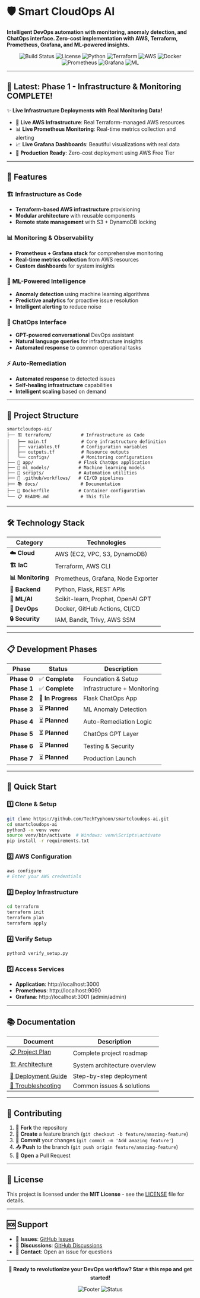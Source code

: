 # 🛡️ Smart CloudOps AI

**Intelligent DevOps automation with monitoring, anomaly detection, and ChatOps interface. Zero-cost implementation with AWS, Terraform, Prometheus, Grafana, and ML-powered insights.**

<div align="center">

![Build Status](https://img.shields.io/badge/build-passing-brightgreen)
![License](https://img.shields.io/badge/license-MIT-blue)
![Python](https://img.shields.io/badge/python-3.10+-blue)
![Terraform](https://img.shields.io/badge/terraform-1.0+-purple)
![AWS](https://img.shields.io/badge/AWS-Ready-orange)
![Docker](https://img.shields.io/badge/docker-ready-blue)
![Prometheus](https://img.shields.io/badge/monitoring-prometheus-red)
![Grafana](https://img.shields.io/badge/visualization-grafana-orange)
![ML](https://img.shields.io/badge/ML-scikit--learn-yellow)

</div>

---

## 🎯 **Latest: Phase 1 - Infrastructure & Monitoring COMPLETE!**

✨ **Live Infrastructure Deployments with Real Monitoring Data!**

- 🚀 **Live AWS Infrastructure**: Real Terraform-managed AWS resources
- 📊 **Live Prometheus Monitoring**: Real-time metrics collection and alerting
- 📈 **Live Grafana Dashboards**: Beautiful visualizations with real data
- 🔧 **Production Ready**: Zero-cost deployment using AWS Free Tier

---

## 🚀 **Features**

### 🏗️ **Infrastructure as Code**
- **Terraform-based AWS infrastructure** provisioning
- **Modular architecture** with reusable components
- **Remote state management** with S3 + DynamoDB locking

### 📊 **Monitoring & Observability**
- **Prometheus + Grafana stack** for comprehensive monitoring
- **Real-time metrics collection** from AWS resources
- **Custom dashboards** for system insights

### 🤖 **ML-Powered Intelligence**
- **Anomaly detection** using machine learning algorithms
- **Predictive analytics** for proactive issue resolution
- **Intelligent alerting** to reduce noise

### 💬 **ChatOps Interface**
- **GPT-powered conversational** DevOps assistant
- **Natural language queries** for infrastructure insights
- **Automated response** to common operational tasks

### ⚡ **Auto-Remediation**
- **Automated response** to detected issues
- **Self-healing infrastructure** capabilities
- **Intelligent scaling** based on demand

---

## 📁 **Project Structure**

```
smartcloudops-ai/
├── 🏗️ terraform/           # Infrastructure as Code
│   ├── main.tf             # Core infrastructure definition
│   ├── variables.tf        # Configuration variables
│   ├── outputs.tf          # Resource outputs
│   └── configs/            # Monitoring configurations
├── 🐍 app/                 # Flask ChatOps application
├── 🤖 ml_models/           # Machine learning models
├── 📜 scripts/             # Automation utilities
├── 🔄 .github/workflows/   # CI/CD pipelines
├── 📚 docs/                # Documentation
├── 🐳 Dockerfile           # Container configuration
└── 📋 README.md            # This file
```

---

## 🛠️ **Technology Stack**

| Category | Technologies |
|----------|-------------|
| **☁️ Cloud** | AWS (EC2, VPC, S3, DynamoDB) |
| **🏗️ IaC** | Terraform, AWS CLI |
| **📊 Monitoring** | Prometheus, Grafana, Node Exporter |
| **🐍 Backend** | Python, Flask, REST APIs |
| **🤖 ML/AI** | Scikit-learn, Prophet, OpenAI GPT |
| **🐳 DevOps** | Docker, GitHub Actions, CI/CD |
| **🔒 Security** | IAM, Bandit, Trivy, AWS SSM |

---

## 📋 **Development Phases**

| Phase | Status | Description |
|-------|--------|-------------|
| **Phase 0** | ✅ **Complete** | Foundation & Setup |
| **Phase 1** | ✅ **Complete** | Infrastructure + Monitoring |
| **Phase 2** | 🚧 **In Progress** | Flask ChatOps App |
| **Phase 3** | ⏳ **Planned** | ML Anomaly Detection |
| **Phase 4** | ⏳ **Planned** | Auto-Remediation Logic |
| **Phase 5** | ⏳ **Planned** | ChatOps GPT Layer |
| **Phase 6** | ⏳ **Planned** | Testing & Security |
| **Phase 7** | ⏳ **Planned** | Production Launch |

---

## 🚀 **Quick Start**

### 1️⃣ **Clone & Setup**
```bash
git clone https://github.com/TechTyphoon/smartcloudops-ai.git
cd smartcloudops-ai
python3 -m venv venv
source venv/bin/activate  # Windows: venv\Scripts\activate
pip install -r requirements.txt
```

### 2️⃣ **AWS Configuration**
```bash
aws configure
# Enter your AWS credentials
```

### 3️⃣ **Deploy Infrastructure**
```bash
cd terraform
terraform init
terraform plan
terraform apply
```

### 4️⃣ **Verify Setup**
```bash
python3 verify_setup.py
```

### 5️⃣ **Access Services**
- **Application**: http://localhost:3000
- **Prometheus**: http://localhost:9090
- **Grafana**: http://localhost:3001 (admin/admin)

---

## 📚 **Documentation**

| Document | Description |
|----------|-------------|
| [📋 Project Plan](SMART_CLOUDOPS_AI_PROJECT_PLAN.md) | Complete project roadmap |
| [🏗️ Architecture](docs/architecture.md) | System architecture overview |
| [📖 Deployment Guide](docs/deployment-guide.md) | Step-by-step deployment |
| [🔧 Troubleshooting](docs/troubleshooting.md) | Common issues & solutions |

---

## 🤝 **Contributing**

1. 🍴 **Fork** the repository
2. 🌟 **Create** a feature branch (`git checkout -b feature/amazing-feature`)
3. 💾 **Commit** your changes (`git commit -m 'Add amazing feature'`)
4. 📤 **Push** to the branch (`git push origin feature/amazing-feature`)
5. 🔄 **Open** a Pull Request

---

## 📄 **License**

This project is licensed under the **MIT License** - see the [LICENSE](LICENSE) file for details.

---

## 🆘 **Support**

- 🐛 **Issues**: [GitHub Issues](https://github.com/TechTyphoon/smartcloudops-ai/issues)
- 💬 **Discussions**: [GitHub Discussions](https://github.com/TechTyphoon/smartcloudops-ai/discussions)
- 📧 **Contact**: Open an issue for questions

---

<div align="center">

**🚀 Ready to revolutionize your DevOps workflow? Star ⭐ this repo and get started!**

![Footer](https://img.shields.io/badge/Made%20with-❤️-red)
![Status](https://img.shields.io/badge/Status-Phase%201%20Complete-success)

</div>
